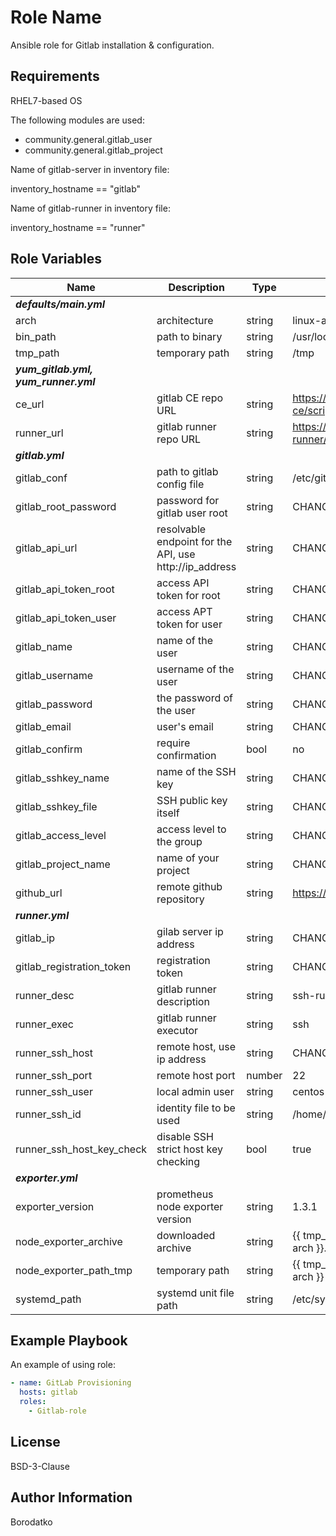 Role Name
=========

Ansible role for Gitlab installation & configuration.


Requirements
------------

RHEL7-based OS

The following modules are used:
 - community.general.gitlab_user
 - community.general.gitlab_project

Name of gitlab-server in inventory file:

inventory_hostname == "gitlab"

Name of gitlab-runner in inventory file:

inventory_hostname == "runner"


Role Variables
--------------
| Name | Description | Type | Default Value|
|------|-------------|------|---------|
| ***defaults/main.yml*** |
| arch | architecture  | string | linux-amd64 |
| bin_path | path to binary  | string | /usr/local/bin |
| tmp_path | temporary path  | string | /tmp |
| ***yum_gitlab.yml, yum_runner.yml*** |
| ce_url | gitlab CE repo URL | string | https://packages.gitlab.com/install/repositories/gitlab/gitlab-ce/script.rpm.sh |
| runner_url | gitlab runner repo URL | string | https://packages.gitlab.com/install/repositories/runner/gitlab-runner/script.rpm.sh |
| ***gitlab.yml*** |
| gitlab_conf | path to gitlab config file | string | /etc/gitlab/gitlab.rb |
| gitlab_root_password | password for gitlab user root | string | CHANGEME |
| gitlab_api_url | resolvable endpoint for the API, use http://ip_address | string | CHANGEME |
| gitlab_api_token_root | access API token for root | string | CHANGEME |
| gitlab_api_token_user | access APT token for user | string | CHANGEME |
| gitlab_name | name of the user | string | CHANGEME |
| gitlab_username | username of the user | string | CHANGEME |
| gitlab_password | the password of the user | string | CHANGEME |
| gitlab_email | user's email | string | CHANGEME |
| gitlab_confirm | require confirmation | bool | no |
| gitlab_sshkey_name | name of the SSH key | string | CHANGEME |
| gitlab_sshkey_file | SSH public key itself | string | CHANGEME |
| gitlab_access_level | access level to the group | string | CHANGEME |
| gitlab_project_name | name of your project | string | CHANGEME |
| github_url | remote github repository | string | https://github.com/Borodatko/my_wordpress.git |
| ***runner.yml*** |
| gitlab_ip | gilab server ip address | string | CHANGEME |
| gitlab_registration_token | registration token | string | CHANGEME |
| runner_desc | gitlab runner description | string | ssh-runner |
| runner_exec | gitlab runner executor | string | ssh |
| runner_ssh_host | remote host, use ip address | string | CHANGEME |
| runner_ssh_port | remote host port | number | 22 |
| runner_ssh_user | local admin user | string | centos |
| runner_ssh_id | identity file to be used | string | /home/centos/.ssh/id_rsa |
| runner_ssh_host_key_check | disable SSH strict host key checking | bool | true |
| ***exporter.yml*** |
| exporter_version | prometheus node exporter version | string | 1.3.1 |
| node_exporter_archive | downloaded archive | string | {{ tmp_path }}/node_exporter-{{ node_exporter_version }}.{{ arch }}.tar.gz |
| node_exporter_path_tmp | temporary path | string | {{ tmp_path }}/node_exporter-{{ node_exporter_version }}.{{ arch }} |
| systemd_path | systemd unit file path | string | /etc/systemd/system |


Example Playbook
----------------

An example of using role:

```yaml
- name: GitLab Provisioning
  hosts: gitlab
  roles:
    - Gitlab-role
```


License
-------

BSD-3-Clause


Author Information
------------------

Borodatko
